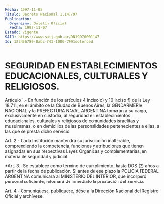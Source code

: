 ```yaml
---
Fecha: 1997-11-05
Título: Decreto Nacional 1.147/97
Publicación:
  Organismo: Boletín Oficial
  Fecha: 1997-11-07
Estado: Vigente
SAIJ: https://www.saij.gob.ar/DN19970001147
Id: 123456789-0abc-741-1000-7991soterced
---
```

# SEGURIDAD EN ESTABLECIMIENTOS EDUCACIONALES, CULTURALES Y RELIGIOSOS.

<a id="1"></a>
Artículo  1.- En función de los artículos 4 inciso c) y 10 inciso f) de la Ley 18.711,  en  el  ámbito  de  la Ciudad de Buenos Aires, la GENDARMERIA NACIONAL y la PREFECTURA NAVAL  ARGENTINA  tomarán  a su cargo,  exclusivamente en custodia, al seguridad en establecimientos educacionales,  culturales  y religiosos de comunidades israelitas y musulmanas, o en domicilios de  las  personalidades pertenecientes a ellas, a las que se presta dicho servicio.

<a id="2"></a>
Art.  2.-  Cada  Institución  mantendrá su jurisdicción inalterable, comprendiendo la competencia, funciones  y  atribuciones  que tienen asignadas  en sus respectivas Leyes Orgánicas y complementarias,  en materia de seguridad y judicial.

<a id="3"></a>
*Art. 3.- Se  establece como término de cumplimiento, hasta DOS (2) años a partir de  la  fecha de publicación. Si antes de ese plazo la POLICIA FEDERAL ARGENTINA comunicara al MINISTERIO DEL INTERIOR, que incorporó personal suficiente,  retomará  de inmediato la prestación del servicio.

<a id="4"></a>
Art.  4.-  Comuníquese, publíquese, dése a la Dirección Nacional del Registro Oficial y archívese.